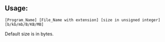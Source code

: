 ## Usage: ##

```
[Program_Name] [File_Name with extension] [size in unsigned integer] [b/kb/mb/B/KB/MB]
```

Default size is in bytes.
